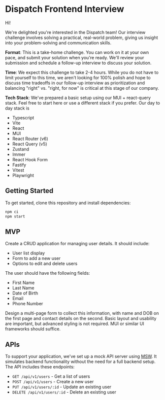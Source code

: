 # Dispatch Frontend Interview

Hi!

We're delighted you're interested in the Dispatch team! Our interview challenge involves solving a practical, real-world problem, giving us insight into your problem-solving and communication skills.

**Format**: This is a take-home challenge. You can work on it at your own pace, and submit your solution when you're ready. We'll review your submission and schedule a follow-up interview to discuss your solution.

**Time**: We expect this challenge to take 2-4 hours. While you do not have to limit yourself to this time, we aren't looking for 100% polish and hope to discuss time tradeoffs in our follow-up interview as prioritization and balancing "right" vs. "right, for now" is critical at this stage of our company.

**Tech Stack**: We've prepared a basic setup using our MUI + react-query stack. Feel free to start here or use a different stack if you prefer. Our day to day stack is

* Typescript
* Vite
* React
* MUI
* React Router (v6)
* React Query (v5)
* Zustand
* Immer
* React Hook Form
* Fastify
* Vitest
* Playwright


## Getting Started

To get started, clone this repository and install dependencies:

```sh
npm ci
npm start
```

## MVP

Create a CRUD application for managing user details. It should include:

- User list display
- Form to add a new user
- Options to edit and delete users

The user should have the following fields:

- First Name
- Last Name
- Date of Birth
- Email
- Phone Number


Design a multi-page form to collect this information, with name and DOB on the first page and contact details on the second. Basic layout and usability are important, but advanced styling is not required. MUI or similar UI frameworks should suffice.

## APIs

To support your application, we've set up a mock API server using [MSW](https://mswjs.io/). It simulates backend functionality without the need for a full backend setup. The API includes these endpoints:

  - `GET /api/v1/users` - Get a list of users
  - `POST /api/v1/users` - Create a new user
  - `PUT /api/v1/users/:id` - Update an existing user
  - `DELETE /api/v1/users/:id` - Delete an existing user
